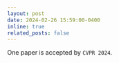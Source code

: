 ```yaml
---
layout: post
date: 2024-02-26 15:59:00-0400
inline: true
related_posts: false
---
```


One paper is accepted by `CVPR 2024`.
